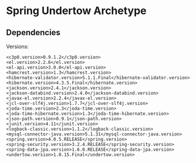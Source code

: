 Spring Undertow Archetype
=========================

Dependencies
------------

Versions:

    <c3p0.version>0.9.1.2</c3p0.version>
    <el.version>2.2.6</el.version>
    <el-api.version>3.0.0</el-api.version>
    <hamcrest.version>1.3</hamcrest.version>
    <hibernate-validator.version>5.1.1.Final</hibernate-validator.version>
    <hibernate.version>4.3.5.Final</hibernate.version>
    <jackson.version>2.4.1</jackson.version>
    <jackson-databind.version>2.4.0</jackson-databind.version>
    <javax-el.version>2.2.4</javax-el.version>
    <jcl-over-slf4j.version>1.7.7</jcl-over-slf4j.version>
    <joda-time.version>2.3</joda-time.version>
    <joda-time-hibernate.version>1.3</joda-time-hibernate.version>
    <json-path.version>0.9.1</json-path.version>
    <junit.version>4.11</junit.version>
    <logback-classic.version>1.1.2</logback-classic.version>
    <mysql-connector-java.version>5.1.31</mysql-connector-java.version>
    <spring.version>4.0.5.RELEASE</spring.version>
    <spring-security.version>3.2.4.RELEASE</spring-security.version>
    <spring-data-jpa.version>1.6.0.RELEASE</spring-data-jpa.version>
    <undertow.version>1.0.15.Final</undertow.version>